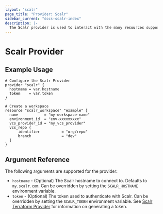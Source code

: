 ```yaml
---
layout: "scalr"
page_title: "Provider: Scalr"
sidebar_current: "docs-scalr-index"
description: |-
  The Scalr provider is used to interact with the many resources supported by Scalr. The provider needs to be configured with the proper credentials before it can be used.
---
```


# Scalr Provider

## Example Usage

```hcl
# Configure the Scalr Provider
provider "scalr" {
  hostname = var.hostname
  token    = var.token
}

# Create a workspace
resource "scalr_workspace" "example" {
  name            = "my-workspace-name"
  environment_id  = "env-xxxxxxxxx"
  vcs_provider_id = "my_vcs_provider"
  vcs_repo {
      identifier          = "org/repo"
      branch              = "dev"
  }
}
```

## Argument Reference

The following arguments are supported for the provider:

* `hostname` - (Optional) The Scalr hostname to connect to.
  Defaults to `my.scalr.com`. Can be overridden by setting the
  `SCALR_HOSTNAME` environment variable.
* `token` - (Optional) The token used to authenticate with Scalr.
  Can be overridden by setting the `SCALR_TOKEN` environment variable. See [Scalr Terraform Provider](https://docs.scalr.com/en/latest/scalr-terraform-provider/index.html) for information on generating a token.
